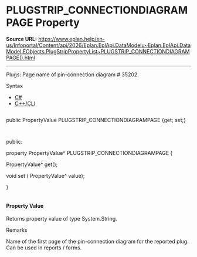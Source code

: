 # PLUGSTRIP_CONNECTIONDIAGRAMPAGE Property

**Source URL:** https://www.eplan.help/en-us/Infoportal/Content/api/2026/Eplan.EplApi.DataModelu~Eplan.EplApi.DataModel.EObjects.PlugStripPropertyList~PLUGSTRIP_CONNECTIONDIAGRAMPAGE().html

---

Plugs: Page name of pin-connection diagram # 35202.

Syntax

- [C#](#i-syntax-CS)
- [C++/CLI](#i-syntax-CPP2005)

```
```
public PropertyValue PLUGSTRIP_CONNECTIONDIAGRAMPAGE {get; set;}
```
```

```
```
public:

property PropertyValue^ PLUGSTRIP_CONNECTIONDIAGRAMPAGE {

   PropertyValue^ get();

   void set (    PropertyValue^ value);

}
```
```

#### Property Value

Returns property value of type System.String.

Remarks

Name of the first page of the pin-connection diagram for the reported plug. Can be used in reports / forms.

